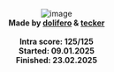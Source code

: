 <div align="center">
  
![image](https://github.com/user-attachments/assets/6d17e7b7-3330-4fee-9fec-51dff8bdce89)
 <br>
 <b>Made by <a href=https://github.com/oliferovych/>dolifero</a> & <a href=https://github.com/t-ecker/>tecker</a></b>
 <br>
 <br>
 <b>Intra score: 125/125</b>
 <br>
 <b>Started: 09.01.2025</b>
 <br>
 <b>Finished: 23.02.2025</b>
</div>
